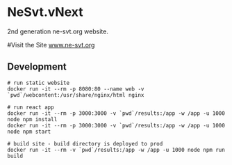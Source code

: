 # NeSvt.vNext
2nd generation ne-svt.org website.

#Visit the Site
www.ne-svt.org

## Development

```shell
# run static website
docker run -it --rm -p 8080:80 --name web -v `pwd`/webcontent:/usr/share/nginx/html nginx

# run react app
docker run -it --rm -p 3000:3000 -v `pwd`/results:/app -w /app -u 1000 node npm install
docker run -it --rm -p 3000:3000 -v `pwd`/results:/app -w /app -u 1000 node npm start

# build site - build directory is deployed to prod
docker run -it --rm -v `pwd`/results:/app -w /app -u 1000 node npm run build
```
